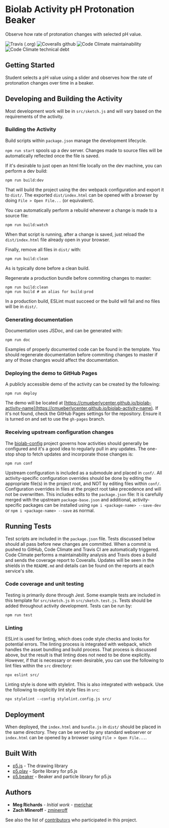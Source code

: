 # Biolab Activity pH Protonation Beaker

Observe how rate of protonation changes with selected pH value.

![Travis (.org)](https://flat.badgen.net/travis/zmineroff/biolab-activity-ph-protonation-beaker)
![Coveralls github](https://flat.badgen.net/coveralls/c/github/zmineroff/biolab-activity-ph-protonation-beaker)
![Code Climate maintainability](https://flat.badgen.net/codeclimate/maintainability/zmineroff/biolab-activity-ph-protonation-beaker)
![Code Climate technical debt](https://flat.badgen.net/codeclimate/tech-debt/zmineroff/biolab-activity-ph-protonation-beaker)

## Getting Started

Student selects a pH value using a slider and observes how the rate of
protonation changes over time in a beaker.

## Developing and Building the Activity

Most development work will be in `src/sketch.js` and will vary based on the
requirements of the activity.

### Building the Activity

Build scripts within `package.json` manage the development lifecycle.

`npm run start` spools up a dev server. Changes made to source files will
be automatically reflected once the file is saved.

If it's desirable to just open an html file locally on the dev
machine, you can perform a dev build:

```
npm run build:dev
```

That will build the project using the dev webpack configuration and
export it to `dist/`. The exported `dist/index.html` can be opened
with a browser by doing `File > Open File...` (or equivalent).

You can automatically perform a rebuild whenever a change is made to a
source file:

```
npm run build:watch
```

When that script is running, after a change is saved, just reload the
`dist/index.html` file already open in your browser.

Finally, remove all files in `dist/` with:

```
npm run build:clean
```

As is typically done before a clean build.

Regenerate a production bundle before commiting changes to master:

```
npm run build:clean
npm run build # an alias for build:prod
```

In a production build, ESLint must succeed or the build will fail and
no files will be in `dist/`.

### Generating documentation

Documentation uses JSDoc, and can be generated with:

```
npm run doc
```

Examples of properly documented code can be found in the template. You
should regenerate documentation before commiting changes to master if
any of those changes would affect the documentation.

### Deploying the demo to GitHub Pages

A publicly accessible demo of the activity can be created by the following:

```
npm run deploy
```

The demo will be located at
[https://cmueberlycenter.github.io/biolab-activity-name](https://cmueberlycenter.github.io/biolab-activity-name). If
it's not found, check the GitHub Pages settings for the
repository. Ensure it is turned on and set to use the `gh-pages`
branch.

### Receiving upstream configuration changes

The [biolab-config](https://github.com/CMUEberlyCenter/biolab-config)
project governs how activities should generally be configured and it's
a good idea to regularly pull in any updates. The one-stop shop to
fetch updates and incorporate those changes is:

```
npm run conf
```

Upstream configuration is included as a submodule and placed in
`conf/`. All activity-specific configuration overrides should be done
by editing the appropriate file(s) in the project root, and NOT by
editing files within `conf/`. Configuration overrides in files at the
project root take precedence and will not be overwritten. This
includes edits to the `package.json` file: It is carefully merged with
the upstream `package-base.json` and additional, activity-specific
packages can be installed using `npm i <package-name> --save-dev` or
`npm i <package-name> --save` as normal.

## Running Tests

Test scripts are included in the `package.json` file. Tests discussed
below should all pass before new changes are committed. When a commit
is pushed to GitHub, Code Climate and Travis CI are automatically
triggered. Code Climate performs a maintainability analysis and Travis
does a build and sends the coverage report to Coveralls. Updates will
be seen in the shields in the `README.md` and details can be found on
the reports at each service's site.

### Code coverage and unit testing

Testing is primarily done through Jest. Some example tests are
included in this template for `src/sketch.js` in
`src/sketch.test.js`. Tests should be added throughout activity
development. Tests can be run by:

```
npm run test
```

### Linting

ESLint is used for linting, which does code style checks and looks for
potential errors. The linting process is integrated with webpack,
which handles the asset bundling and build process. That process is
discussed above, but the result is that linting does not need to be
done explicitly. However, if that is necessary or even desirable, you
can use the following to lint files within the `src` directory:

```
npx eslint src/
```
Linting style is done with stylelint. This is also integrated with 
webpack. Use the following to explicitly lint style files in `src`:

```
npx stylelint --config stylelint.config.js src/
```

## Deployment

When deployed, the `index.html` and `bundle.js` in `dist/` should be
placed in the same directory. They can be served by any standard
webserver or `index.html` can be opened by a browser using `File >
Open File...`.

## Built With

* [p5.js](https://p5js.org/) - The drawing library
* [p5.play](http://molleindustria.github.io/p5.play/) - Sprite library for p5.js
* [p5.beaker](http://cmueberlycenter.github.io/p5.beaker/) - Beaker and particle library for p5.js

## Authors

* **Meg Richards** - *Initial work* - [merichar](https://github.com/merichar)
* **Zach Mineroff** - [zmineroff](https://github.com/zmineroff)

See also the list of [contributors](https://github.com/CMUEberlyCenter/biolab-template/contributors) who participated in this project.
